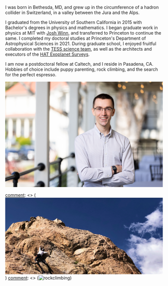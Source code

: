 [comment]: <>  (# bio)

I was born in Bethesda, MD, and grew up in the circumference of a hadron
collider in Switzerland, in a valley between the Jura and the Alps.

I graduated from the University of Southern California in 2015 with Bachelor's
degrees in physics and mathematics.  I began graduate work in physics at MIT
with [Josh Winn](https://scholar.princeton.edu/jwinn/home), and transferred to
Princeton to continue the same.  I completed my doctoral studies at Princeton's
Department of Astrophysical Sciences in 2021.  During graduate school, I
enjoyed fruitful collaboration with the [TESS science
team](https://tess.mit.edu/team/the-tess-science-team/), as well as the
architects and executors of the [HAT Exoplanet
Surveys](https://hatsurveys.org/).  

I am now a postdoctoral fellow at Caltech, and I reside in Pasadena, CA.
Hobbies of choice include puppy parenting, rock climbing, and the search for
the perfect espresso.

![rockclimbing](/images/lgb_0.jpg)

[comment]: <> (![rockclimbing](/images/IMG_2347.jpg))
[comment]: <> (![rockclimbing](/images/rock_cropped.png))
